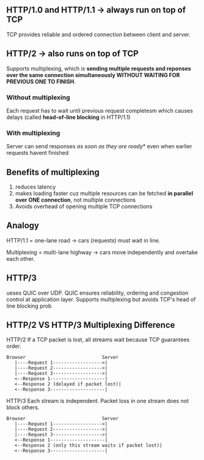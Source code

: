 ## HTTP/1.0 and HTTP/1.1 → always run on top of TCP
TCP provides reliable and ordered connection between client and server.

## HTTP/2 → also runs on top of TCP
Supports multiplexing, which is **sending multiple requests and reponses over the same connection simultaneously
WITHOUT WAITING FOR PREVIOUS ONE TO FINISH**.

### Without multiplexing
Each request has to wait until previous request completesm which causes delays (called **head-of-line blocking** in HTTP/1.1)

### With multiplexing
Server can send responses *as soon as they are ready** even when earlier requests havent finished

## Benefits of multiplexing 
1) reduces latency
2) makes loading faster cuz multiple resources can be fetched **in parallel over ONE connection**, not multiple connections
3) Avoids overhead of opening multiple TCP connections

## Analogy
HTTP/1.1 = one-lane road → cars (requests) must wait in line.

Multiplexing = multi-lane highway → cars move independently and overtake each other.

## HTTP/3
ueses QUIC over UDP.
QUIC ensures reliability, ordering and congestion control at application layer. 
Supports multiplexing but avoids TCP's head of line blocking prob

## HTTP/2 VS HTTP/3 Multiplexing Difference
HTTP/2 
If a TCP packet is lost, all streams wait because TCP guarantees order.
```
Browser                            Server
   |----Request 1------------------>|
   |----Request 2------------------>|
   |----Request 3------------------>|
   <--Response 1--------------------|
   <--Response 2 (delayed if packet lost)|
   <--Response 3--------------------|
```

HTTP/3
Each stream is independent. Packet loss in one stream does not block others.
```
Browser                            Server
   |----Request 1------------------>|
   |----Request 2------------------>|
   |----Request 3------------------>|
   <--Response 1--------------------|
   <--Response 2 (only this stream waits if packet lost)|
   <--Response 3--------------------|
```


